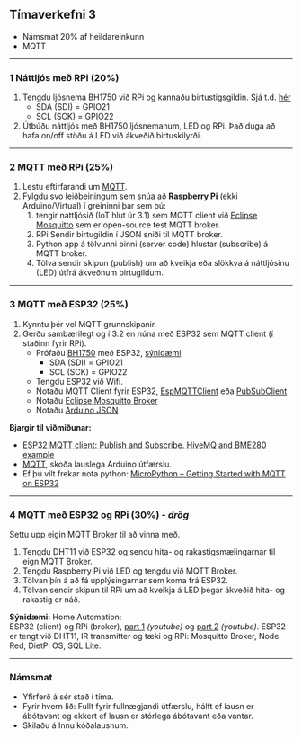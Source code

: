 ## Tímaverkefni 3

- Námsmat 20% af heildareinkunn
- MQTT

---

### 1 Náttljós með RPi (20%)

1. Tengdu ljósnema BH1750 við RPi og kannaðu birtustigsgildin. Sjá t.d. [hér](https://www.raspberrypi-spy.co.uk/2015/03/bh1750fvi-i2c-digital-light-intensity-sensor/)
   - SDA (SDI) = GPIO21
   - SCL (SCK) = GPIO22 
1. Útbúðu náttljós með BH1750 ljósnemanum, LED og RPi. Það duga að hafa on/off stöðu á LED við ákveðið birtuskilyrði.

---

### 2 MQTT með RPi (25%)

1. Lestu eftirfarandi um [MQTT](https://github.com/microsoft/IoT-For-Beginners/blob/main/1-getting-started/lessons/4-connect-internet/README.md#introduction). 
1. Fylgdu svo leiðbeiningum sem snúa að **Raspberry Pi** (ekki Arduino/Virtual) í greininni þar sem þú:
   1.  tengir náttljósið (IoT hlut úr 3.1) sem MQTT client við [Eclipse Mosquitto](https://test.mosquitto.org/) sem er open-source test MQTT broker. 
   1.  RPi Sendir birtugildin í JSON sniði til MQTT broker.
   1.  Python app á tölvunni þinni (server code) hlustar (subscribe) á MQTT broker.
   1.  Tölva sendir skipun (publish) um að kveikja eða slökkva á náttljósinu (LED) útfrá ákveðnum birtugildum.

---

### 3 MQTT með ESP32 (25%) 

1. Kynntu þér vel MQTT grunnskipanir.
1. Gerðu sambærilegt og í 3.2 en núna með ESP32 sem MQTT client (í staðinn fyrir RPi). 
   - Prófaðu [BH1750](https://www.arduino.cc/reference/en/libraries/bh1750/) með ESP32, [sýnidæmi](https://github.com/claws/BH1750#example)
      - SDA (SDI) = GPIO21
      - SCL (SCK) = GPIO22 
   - Tengdu ESP32 við Wifi.
   - Notaðu MQTT Client fyrir ESP32, [EspMQTTClient](https://www.arduino.cc/reference/en/libraries/espmqttclient/) eða [PubSubClient](https://github.com/knolleary/pubsubclient) 
   - Notaðu [Eclipse Mosquitto Broker](https://test.mosquitto.org/)
   - Notaðu [Arduino JSON](https://arduinojson.org/)


**Bjargir til viðmiðunar:**
- [ESP32 MQTT client: Publish and Subscribe. HiveMQ and BME280 example](https://www.survivingwithandroid.com/esp32-mqtt-client-publish-and-subscribe/) 
- [MQTT](https://github.com/microsoft/IoT-For-Beginners/blob/main/1-getting-started/lessons/4-connect-internet/README.md#introduction), skoða lauslega Arduino útfærslu.
- Ef þú vilt frekar nota python: [MicroPython – Getting Started with MQTT on ESP32](https://randomnerdtutorials.com/micropython-mqtt-esp32-esp8266/)

---

### 4 MQTT með ESP32 og RPi (30%) - _drög_

Settu upp eigin MQTT Broker til að vinna með.

1. Tengdu DHT11 við ESP32 og sendu hita- og rakastigsmælingarnar til eign MQTT Broker.
1. Tengdu Raspberry Pi við LED og tengdu við MQTT Broker.
1. Tölvan þín á að fá upplýsingarnar sem koma frá ESP32.
1. Tölvan sendir skipun til RPi um að kveikja á LED þegar ákveðið hita- og rakastig er náð.

**Sýnidæmi:** Home Automation: <br>
ESP32 (client) og RPi (broker), [part 1](https://www.youtube.com/watch?v=kRvNlSJs0Hg&ab_channel=BorisDusnoki) _(youtube)_ og [part 2](https://www.youtube.com/watch?v=menuVmKz-mc&t=0s&ab_channel=BorisDusnoki) _(youtube)_. 
ESP32 er tengt við DHT11, IR transmitter og tæki og RPi: Mosquitto Broker, Node Red, DietPi OS, SQL Lite.

---

### Námsmat

- Yfirferð á sér stað í tíma.
- Fyrir hvern lið: Fullt fyrir fullnægjandi útfærslu, hálft ef lausn er ábótavant og ekkert ef lausn er stórlega ábótavant eða vantar.
- Skilaðu á Innu kóðalausnum.

